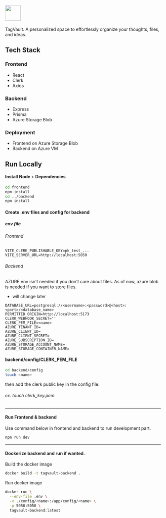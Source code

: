 # <img src="https://github.com/user-attachments/assets/b338fe5c-6533-423c-ad21-39f2d0c14f78" height="50" />
TagVault. A personalized space to effortlessly organize your thoughts, files, and ideas.

## Tech Stack

### Frontend
- React
- Clerk
- Axios

### Backend
- Express
- Prisma
- Azure Storage Blob

### Deployment
- Frontend on Azure Storage Blob
- Backend on Azure VM

## Run Locally

#### Install Node + Dependencies
```sh
cd frontend
npm install
cd ../backend
npm install
```
#### Create .env files and config for backend
##### env file
###### Frontend
```env
VITE_CLERK_PUBLISHABLE_KEY=pk_test_...
VITE_SERVER_URL=http://localhost:5050
```
###### Backend

AZURE env isn't needed if you don't care about files.
As of now, azure blob is needed if you want to store files.
- will change later
```env
DATABASE_URL=postgresql://<username>:<password>@<host>:<port>/<database_name>
PERMITTED_ORIGIN=http://localhost:5173
CLERK_WEBHOOK_SECRET=''
CLERK_PEM_FILE=<name>
AZURE_TENANT_ID=
AZURE_CLIENT_ID=
AZURE_CLIENT_SECRET=
AZURE_SUBSCRIPTION_ID=
AZURE_STORAGE_ACCOUNT_NAME=
AZURE_STORAGE_CONTAINER_NAME=
```
#### backend/config/CLERK_PEM_FILE
```sh
cd backend/config
touch <name>
```
then add the clerk public key in the config file.
###### ex. touch clerk_key.pem

---
#### Run Frontend & backend
Use command below in frontend and backend to run development part.
```sh
npm run dev
```
---
#### Dockerize backend and run if wanted.
Build the docker image
```sh
docker build -t tagvault-backend .
```
Run docker image
```sh
docker run \
  --env-file .env \
  -v ./config/<name>:/app/config/<name> \
  -p 5050:5050 \
  tagvault-backend:latest
```
